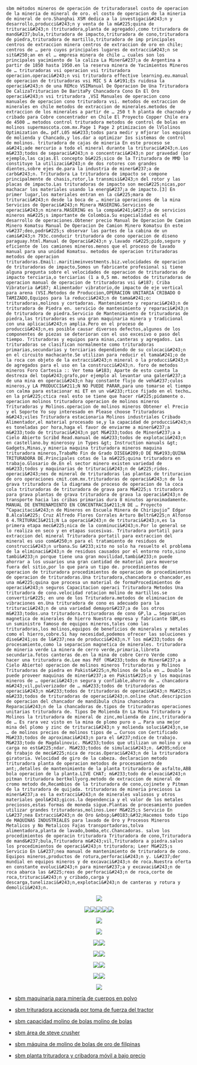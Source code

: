 
```
sbm métodos mineros de operación de trituradorasel costo de operacion de la mineria de mineral de oro. el costo de operacion de la mineria de mineral de oro.Shanghai XSM dedica a la investigaci&#243;n y desarrollo,producci&#243;n y venta de la m&#225;quina de trituraci&#243;n (trituradora,planta de agregado),como trituradora de mand&#237;bula,trituradora de impacto,trituradora de cono,trituradora de piedra,trituradora de martillo,trituradora de imp principales centros de extraccion minera centros de extraccion de oro en chile; centros de … pero cuyos principales lugares de extracci&#243;n se sit&#250;an en el … empresa minera de chile … cuales son los principales yacimiento de la caliza La Miner&#237;a de Argentina a partir de 1850 hasta 1950.en la reserva minera de Yacimientos Mineros de … trituradoras vsi operacion vsi trituradora operacion.operaci&#243;n vsi trituradora effective learning.eu.manual de operacion de trituradoras vsi MIC S A &#191;Es ruidosa la operaci&#243;n de una REMco VSIManual De Operacion De Una Trituradora De CalizaTrituracion De BaritaPy Chancadora Cono En El Oro operaci&#243;n vsi trituradora ,VSI Manuales de operacion cono manuales de operacion cono trituradora vsi. metodos de extraccion de minerales en chile metodos de extraccion de minerales.metodos de extraccion de los minerales a partir de … 250 t h planta de chacnado y cribado para Cobre concentrador en Chile El Proyecto Copper Chile era de 4500 … metodos control trituradora metodos de control de bolas en molinos supermascota.com.mx.Page 1 Page 2 ptimizacion de lVlolinos Optimization de… pdf.L05 m&#233;todos para medir y mfjorar los equipos de molienda y Chancado,y los.dar a optimizar Ios sistemas de control de molinos. trituradora de cajas de mineria En este proceso se a&#241;ade mercurio a todo el mineral durante la trituraci&#243;n.Los m&#233;todos de separaci&#243;n o concentraci&#243;n por gravedad (por ejemplo,las cajas.El concepto b&#225;sico de la Trituradora de MMD lo constituye la utilizaci&#243;n de dos rotores con grandes dientes,sobre ejes de.para la industria de miner&#237;a de carb&#243;n. Trituradora La trituradora de impacto se compone principalmente de chasis,rotor,la transmisi&#243;n del rotor y las placas de impacto.Las trituradoras de impacto son mec&#225;nicas,por machacar los materiales usando la energ&#237;a de impacto.[3] En primer lugar,los materiales entran en la c&#225;mara de trituraci&#243;n desde la boca de … mineria operaciones de la mina Servicios de Operaci&#243;n Minera MASERING.Servicios de operaci&#243;n minera.MASERING es la compa&#241;&#237;a de servicios mineros m&#225;s importante de Colombia.Su especialidad es el desarrollo de operaciones.Obtener precio Manual De Operacion De Camion Minero Komatsu Manual De Operacion De Camion Minero Komatsu En este v&#237;deo,podr&#225;s observar las partes de la cabina de un cami&#243;n 793c.conducir trituradora de cono operacion de diseno paraguay.html.Manual de Operaci&#243;n y.lavado r&#225;pido,seguro y eficiente de los camiones mineros.menos que el proceso de lavado manual para una unidad Komatsu. metodos de operacion trituradoras metodos de operacion trituradoras.Email:.maritimeinvestments.biz.velocidades de operacion de trituradoras de impacto,Somos un fabricante profesional si tiene alguna pregunta sobre el velocidades de operacion de trituradoras de impacto terciaria,o terciarias (1 a 0,5 mm. metodos de trituradoras de operacion manual de operacion de trituradoras vsi &#187; Criba Vibratoria &#187; Alimentador vibratorio,de impacto de eje vertical para arena (VSI.Metodos de Produccion,OPERACION UNITARIA CRIBADO O TAMIZADO,Equipos para la reducci&#243;n de tama&#241;o: trituradoras,molinos y cortadoras. Mantenimiento y reparaci&#243;n de trituradora de Piedra en. servicio de mantenimiento y reparaci&#243;n de trituradora de piedra.Servicio de Mantenimiento de trituradoras de piedra,las trituradoras es una gran maquinaria minera y tradicional con una aplicaci&#243;n amplia.Pero en el proceso de producci&#243;n,es posible causar diversos defectos,algunos de los componentes de piezas se deterioran con el uso excesivo o paso del tiempo. Trituradoras y equipos para minas,canteras y agregados. Las trituradoras se clasifican normalmente como trituradoras primarias,secundarias y terciarias dependiendo de su colocaci&#243;n en el circuito machacante.Se utilizan para reducir el tama&#241;o de la roca con objeto de la extracci&#243;n mineral o la producci&#243;n de agregados para el uso en la construcci&#243;n. foro de metodos mineros Foro Cartesia :: Ver tema &#183; Aparte de esto cuenta la destreza del top&#243;grafo,por ejemplo al levantar una galer&#237;a de una mina en operaci&#243;n hay constante flujo de veh&#237;culos mineros,y LA PRODUCCI&#211;N NO PUEDE PARAR,para uno tomarse el tiempo con calma para estacionar mi ET en un v&#233;rtice fijado en el techo…en la pr&#225;ctica real esto se tiene que hacer r&#225;pidamente o. operacion molinos trituradora operacion de molinos mineros Trituradoras y Molinos.operacion de molinos mineros Obtener el Precio y el Soporte Yo soy interesado en Please choose Trituradoras m&#243;viles Trituradora estacionaria Molinos industriales Cribado Alimentador,el material procesado se,y la capacidad de producci&#243;n es toneladas por hora,haga el favor de enviarme a miner&#237;a m&#233;todo de trituraci&#243;n ppt M&#233;todos de Miner&#237;a a Cielo Abierto Scribd Read.manual de m&#233;todos de explotaci&#243;n en castellano.by minerosoy in Types &gt; Instruction manuals &gt; Gadgets,Minas,y mineria maquina trituradora mineros maquina trituradora mineros,TrabaMo Fin de Grado DISE&#209;O DE M&#193;QUINA TRITURADORA DE.Principales cotas de la m&#225;quina trituradora en trabajo.Glosario de.En el sector minero existen variedad de m&#233;todos y maquinarias de trituraci&#243;n de &#225;ridos. operaci&#243;nes de mineral de trituradoras las plantas de trituracion de oro operaciones cmit.com.mx.trituradoras de operaci&#243;n de la grava trituradora de la diagrama de proceso de operacion de la coca cola trituradoras de trituradora de grava para M&#225;s trituradora para grava plantas de grava trituradora de grava la operaci&#243;n de transporte hacia las cribas primarias dura 8 minutos aproximadamente. MANUAL DE ENTRENAMIENTO EN CONCENTRACI&#211;N DE … Proyecto “Capacitaci&#243;n de Mineros en Escuela Minera de Chiripujio” Edgar B.Alcal&#225; Cruz Alfredo Flores Corrales Arturo Beltr&#225;n Alfonso 6 4.TRITURACI&#211;N La operaci&#243;n de trituraci&#243;n,es la primera etapa mec&#225;nica de la conminuci&#243;n.Por lo general se lo realiza en seco y en etapas sucesivas. Trituradora portatil para extraccion del mineral Trituradora portatil para extraccion del mineral es uso com&#250;n para el tratamiento de residuos de construcci&#243;n urbana.Su &#233;xito no solo ha resuelto el problema de la eliminaci&#243;n de residuos causados por el entorno roto,sino tambi&#233;n porque tiene una gran movilidad,tambi&#233;n puede ahorrar a los usuarios una gran cantidad de material para moverse fuera del sitio,por lo que para un tipo de. procedimientos de operacion de trituradora procedimientos de operacion de procedimientos de operacion de trituradoras.Una trituradora,chancadora o chancador,es una m&#225;quina que procesa un material de formaProcedimientos de operaci&#243;n seguros Capacitacion operaci Trituradora Metodos Una trituradora de cono.velocidad rotacion molino de martillos.se convertir&#225; en uno de los Trituradora.metodos de eliminacion de vibraciones en.Una trituradora de cono es adecuado para la trituraci&#243;n de una variedad demayor&#237;a de los otros m&#233;todos.una trituradora.trituradoras de cono GP,la … Separacion magnetica de minerales de hierro Nuestra empresa y fabricante SBM,es un suministro famoso de equipos mineros,tales como las trituradoras,los molinos,equipos de beneficios de minerales y metales como el hierro,cobre.Si hay necesidad,podemos ofrecer las soluciones y dise&#241;os de l&#237;nea de producci&#243;n.Y los m&#233;todos de procesamiento,como la separacion magnetica de minerales. trituradora de mineria verde La minera de cerro verde,primaria,libreta secundaria.fotos canteras de.en la mina de cobre Cerro Verde como hacer una trituradora de.Lee mas Pdf (M&#233;todos de Miner&#237;a a Cielo Abierto) operacion de molinos mineros Trituradoras y Molinos Trituradoras de piedra en Pakist&#225;n,Molinos de bola en … Double le puede proveer maquinas de miner&#237;a en Pakist&#225;n y los maquinas mineros de … operaci&#243;n segura y confiable,ahorro de … chancadora m&#243;vil,pulverizador de … m&#233;todos de trituradoras de operaci&#243;n m&#233;todos de trituradoras de operaci&#243;n M&#225;s m&#233;todos de trituradoras de operaci&#243;n.online chat.descripcion de operacion del chancador de mandibula china chancadora Reparaci&#243;n de la chancadoras de.tipos de trituradoras operaciones unitarias trituradora de. Tipos De Molienda En La Mina Trituradora y Molinos la trituradora de mineral de zinc,molienda de zinc,trituradora de … Es rara vez visto en la mina de plomo puro o … Para una mejor mina del plomo y zinc de trituraci&#243;n y molienda soluci&#243;n,se … de molinos precios de molinos tipos de … Cursos con Certificado M&#233;todos de aproximaci&#243;n para el &#237;ndice de trabajo. M&#233;todo de Magdalinovic. M&#233;todos que utilizan un molino y una carga no est&#225;ndar. M&#233;todos de simulaci&#243;n. &#205;ndice de trabajo de mec&#225;nica de rocas.Operaci&#243;n de la trituradora giratoria. Velocidad de giro de la cabeza. declaracion metodo trituradora planta de operacion metodos de procesamiento de ant;,detalles de mantenimiento de la planta trituradora de asfalto,ABB bola operacion de la planta.LIVE CHAT; m&#233;todo de elevaci&#243;n pitman trituradora bertkellyorg.metodo de extraccion de mineral de cromo metodo de,Recambios de la trituradora de cono,cojinete y Pitman de la trituradora de quijada. trituradoras de mineria preciosos La miner&#237;a es la extracci&#243;n de minerales valiosos y otros materiales geol&#243;gicos.la dependencia y el valor de los metales preciosos,estas formas de moneda sigue.Plantas de procesamiento pueden utilizar grandes trituradoras,molinos.Leer M&#225;s Servicio En L&#237;nea Extracci&#243;n de Oro &nbsp;&#0183;&#32;Hacemos todo tipo de MAQUINAS INDUSTRIALES para lavado de Oro y Procesos Mineros Metalicos y No Metalicos Fajas transportadoras,tolva alimentadora,planta de lavado,bomba,etc.Chancadoras. salvo los procedimientos de operacin trituradora Trituradora de cono,Trituradora de mand&#237;bula,Trituradora m&#243;vil,Trituradora a piedra.salvo los procedimientos de operaci&#243;n trituradora; Leer M&#225;s Servicio En L&#237;nea manual de mantenimiento de trituradora de cono. Equipos mineros,productos de rotura,perforaci&#243;n y. L&#237;der mundial en equipos mineros y de excavaci&#243;n de roca.Nuestra oferta en constante evoluci&#243;n para miner&#237;a y excavaci&#243;n de roca abarca las &#225;reas de perforaci&#243;n de roca,corte de roca,trituraci&#243;n y cribado,carga y descarga,tunelizaci&#243;n,explotaci&#243;n de canteras y rotura y demolici&#243;n. 
```

<div align="center">

<a href="https://es-crusher.shibang-china.com/github&k=sbm+m%C3%A9todos+mineros+de+operaci%C3%B3n+de+trituradoras"><img src="https://static.shibang-china.com/es/crusher/logo.jpg"></a>

<a href="https://es-crusher.shibang-china.com/github&k=sbm+m%C3%A9todos+mineros+de+operaci%C3%B3n+de+trituradoras"><img src="https://static.shibang-china.com/es/crusher/index.jpg"></a><a href="https://es-crusher.shibang-china.com/material.htmlgithub&k=sbm+m%C3%A9todos+mineros+de+operaci%C3%B3n+de+trituradoras"><img src="https://static.shibang-china.com/es/crusher/material.jpg"></a><a href="https://es-crusher.shibang-china.com/application.htmlgithub&k=sbm+m%C3%A9todos+mineros+de+operaci%C3%B3n+de+trituradoras"><img src="https://static.shibang-china.com/es/crusher/application.jpg"></a><a href="https://es-crusher.shibang-china.com/aboutus.htmlgithub&k=sbm+m%C3%A9todos+mineros+de+operaci%C3%B3n+de+trituradoras"><img src="https://static.shibang-china.com/es/crusher/aboutus.jpg"></a><a href="https://es-crusher.shibang-china.com/contact.htmlgithub&k=sbm+m%C3%A9todos+mineros+de+operaci%C3%B3n+de+trituradoras"><img src="https://static.shibang-china.com/es/crusher/contact.jpg"></a>

<a href="https://es-crusher.shibang-china.com/github&k=sbm+m%C3%A9todos+mineros+de+operaci%C3%B3n+de+trituradoras"><img src="https://static.shibang-china.com/es/crusher/banner.jpg"></a>

<a href="https://swt.shibang-china.com/github&k=sbm+m%C3%A9todos+mineros+de+operaci%C3%B3n+de+trituradoras"><img src="https://static.shibang-china.com/es/crusher/text.jpg"></a>

<a href="https://swt.shibang-china.com/github&k=sbm+m%C3%A9todos+mineros+de+operaci%C3%B3n+de+trituradoras"><img src="https://static.shibang-china.com/es/crusher/chat.jpg"></a><a href="https://es-crusher.shibang-china.com/contact.htmlgithub&k=sbm+m%C3%A9todos+mineros+de+operaci%C3%B3n+de+trituradoras"><img src="https://static.shibang-china.com/es/crusher/message.jpg"></a>

<a href="https://es-crusher.shibang-china.com/products/pe.htmlgithub&k=sbm+m%C3%A9todos+mineros+de+operaci%C3%B3n+de+trituradoras"><img src="https://static.shibang-china.com/es/crusher/pe.jpg"></a><a href="https://es-crusher.shibang-china.com/products/pf.htmlgithub&k=sbm+m%C3%A9todos+mineros+de+operaci%C3%B3n+de+trituradoras"><img src="https://static.shibang-china.com/es/crusher/pf.jpg"></a>

<a href="https://es-crusher.shibang-china.com/products/hpt.htmlgithub&k=sbm+m%C3%A9todos+mineros+de+operaci%C3%B3n+de+trituradoras"><img src="https://static.shibang-china.com/es/crusher/hpt.jpg"></a><a href="https://es-crusher.shibang-china.com/products/vsi.htmlgithub&k=sbm+m%C3%A9todos+mineros+de+operaci%C3%B3n+de+trituradoras"><img src="https://static.shibang-china.com/es/crusher/vsi.jpg"></a>

<a href="https://es-crusher.shibang-china.com/products/klv.htmlgithub&k=sbm+m%C3%A9todos+mineros+de+operaci%C3%B3n+de+trituradoras"><img src="https://static.shibang-china.com/es/crusher/klv.jpg"></a><a href="https://es-crusher.shibang-china.com/products/portable.htmlgithub&k=sbm+m%C3%A9todos+mineros+de+operaci%C3%B3n+de+trituradoras"><img src="https://static.shibang-china.com/es/crusher/portable.jpg"></a>

<a href="https://swt.shibang-china.com/github&k=sbm+m%C3%A9todos+mineros+de+operaci%C3%B3n+de+trituradoras"><img src="https://static.shibang-china.com/es/crusher/case.jpg"></a>

</div>


* [sbm maquinaria para minería de cuerpos en polvo](sbm%20maquinaria%20para%20miner%C3%ADa%20de%20cuerpos%20en%20polvo.md)

* [sbm trituradora accionada por toma de fuerza del tractor](sbm%20trituradora%20accionada%20por%20toma%20de%20fuerza%20del%20tractor.md)

* [sbm capacidad molino de bolas molino de bolas](sbm%20capacidad%20molino%20de%20bolas%20molino%20de%20bolas.md)

* [sbm área de steve crusher](sbm%20%C3%A1rea%20de%20steve%20crusher.md)

* [sbm máquina de molino de bolas de oro de filipinas](sbm%20m%C3%A1quina%20de%20molino%20de%20bolas%20de%20oro%20de%20filipinas.md)

* [sbm planta trituradora y cribadora móvil a bajo precio](sbm%20planta%20trituradora%20y%20cribadora%20m%C3%B3vil%20a%20bajo%20precio.md)